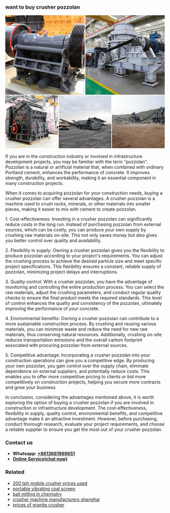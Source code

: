 <h3>want to buy crusher pozzolan</h3><img src='1708589098.jpg' alt=''><p>If you are in the construction industry or involved in infrastructure development projects, you may be familiar with the term "pozzolan". Pozzolan is a natural or artificial material that, when combined with ordinary Portland cement, enhances the performance of concrete. It improves strength, durability, and workability, making it an essential component in many construction projects.</p><p>When it comes to acquiring pozzolan for your construction needs, buying a crusher pozzolan can offer several advantages. A crusher pozzolan is a machine used to crush rocks, minerals, or other materials into smaller pieces, making it easier to mix with cement to create pozzolan.</p><p>1. Cost-effectiveness: Investing in a crusher pozzolan can significantly reduce costs in the long run. Instead of purchasing pozzolan from external sources, which can be costly, you can produce your own supply by crushing raw materials on-site. This not only saves money but also gives you better control over quality and availability.</p><p>2. Flexibility in supply: Owning a crusher pozzolan gives you the flexibility to produce pozzolan according to your project's requirements. You can adjust the crushing process to achieve the desired particle size and meet specific project specifications. This flexibility ensures a constant, reliable supply of pozzolan, minimizing project delays and interruptions.</p><p>3. Quality control: With a crusher pozzolan, you have the advantage of monitoring and controlling the entire production process. You can select the raw materials, adjust the crushing parameters, and conduct regular quality checks to ensure the final product meets the required standards. This level of control enhances the quality and consistency of the pozzolan, ultimately improving the performance of your concrete.</p><p>4. Environmental benefits: Owning a crusher pozzolan can contribute to a more sustainable construction process. By crushing and reusing various materials, you can minimize waste and reduce the need for new raw materials, thus conserving natural resources. Additionally, crushing on-site reduces transportation emissions and the overall carbon footprint associated with procuring pozzolan from external sources.</p><p>5. Competitive advantage: Incorporating a crusher pozzolan into your construction operations can give you a competitive edge. By producing your own pozzolan, you gain control over the supply chain, eliminate dependence on external suppliers, and potentially reduce costs. This enables you to offer more competitive pricing to clients or bid more competitively on construction projects, helping you secure more contracts and grow your business.</p><p>In conclusion, considering the advantages mentioned above, it is worth exploring the option of buying a crusher pozzolan if you are involved in construction or infrastructure development. The cost-effectiveness, flexibility in supply, quality control, environmental benefits, and competitive advantage make it an attractive investment. However, before purchasing, conduct thorough research, evaluate your project requirements, and choose a reliable supplier to ensure you get the most out of your crusher pozzolan.</p><h3>Contact us</h3><ul><li><strong>Whatsapp:&nbsp;<a href="https://wa.me/8613661969651">+8613661969651</a></strong></li><li><a href="https://swt.shibang-china.com/?git&amp;zhl&amp;want to buy crusher pozzolan"><strong>Online Service(chat now)</strong></a></li></ul><h3>Related</h3><ul><li><a href='200 tph mobile crusher prices used.md'>200 tph mobile crusher prices used</a></li><li><a href='portable vibrating coal screen.md'>portable vibrating coal screen</a></li><li><a href='ball milling in chemistry.md'>ball milling in chemistry</a></li><li><a href='crusher machine manufacturers shanghai.md'>crusher machine manufacturers shanghai</a></li><li><a href='prices of granite crusher.md'>prices of granite crusher</a></li></ul>
